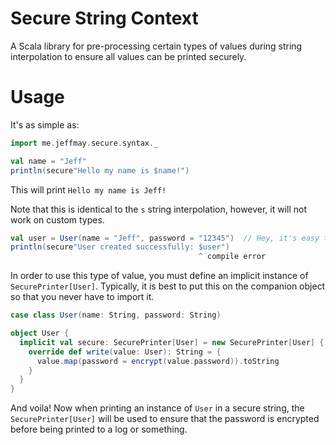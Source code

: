 Secure String Context
=====================

A Scala library for pre-processing certain types of values during string interpolation to ensure all values can be
printed securely.

Usage
=====

It's as simple as:

```scala
import me.jeffmay.secure.syntax._

val name = "Jeff"
println(secure"Hello my name is $name!")
```

This will print `Hello my name is Jeff!`

Note that this is identical to the `s` string interpolation, however, it will not work on custom types.

```scala
val user = User(name = "Jeff", password = "12345")  // Hey, it's easy to remember
println(secure"User created successfully: $user")
                                          ^ compile error
```

In order to use this type of value, you must define an implicit instance of `SecurePrinter[User]`. Typically,
it is best to put this on the companion object so that you never have to import it.

```scala
case class User(name: String, password: String)

object User {
  implicit val secure: SecurePrinter[User] = new SecurePrinter[User] {
    override def write(value: User): String = {
      value.map(password = encrypt(value.password)).toString
    }
  }
}
```

And voila! Now when printing an instance of `User` in a secure string, the `SecurePrinter[User]` will be used to
ensure that the password is encrypted before being printed to a log or something.
